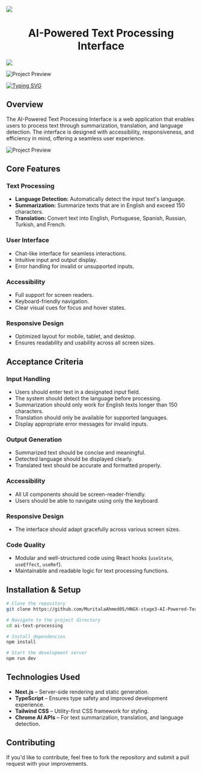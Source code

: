 <a><img src='https://i.imgur.com/LyHic3i.gif'/></a>
<h1 align="center"> AI-Powered Text Processing Interface </h1>
<a><img src='https://i.imgur.com/LyHic3i.gif'/></a>

![Project Preview](https://i.ibb.co/T6FVLpz/30bec062-3b72-4eff-8dd0-f37306b8ed0a.png)

[![Typing SVG](https://readme-typing-svg.herokuapp.com?font=Rockstar-ExtraBold&color=blue&lines=𝓐𝓘-𝓟𝓞𝓦𝓔𝓡𝓔𝓓+𝓣𝓔𝓧𝓣+𝓟𝓡𝓞𝓒𝓔𝓢𝓢𝓘𝓝𝓖+𝓘𝓝𝓣𝓔𝓡𝓕𝓐𝓒𝓔)](https://git.io/typing-svg)

## Overview
The AI-Powered Text Processing Interface is a web application that enables users to process text through summarization, translation, and language detection. The interface is designed with accessibility, responsiveness, and efficiency in mind, offering a seamless user experience.

![Project Preview](https://i.ibb.co/1tjSf0y2/6c3aae74-be4c-492e-a8d1-0f956c053d30.png)

## Core Features
### Text Processing
- **Language Detection:** Automatically detect the input text's language.
- **Summarization:** Summarize texts that are in English and exceed 150 characters.
- **Translation:** Convert text into English, Portuguese, Spanish, Russian, Turkish, and French.

### User Interface
- Chat-like interface for seamless interactions.
- Intuitive input and output display.
- Error handling for invalid or unsupported inputs.

### Accessibility
- Full support for screen readers.
- Keyboard-friendly navigation.
- Clear visual cues for focus and hover states.

### Responsive Design
- Optimized layout for mobile, tablet, and desktop.
- Ensures readability and usability across all screen sizes.

## Acceptance Criteria
### Input Handling
- Users should enter text in a designated input field.
- The system should detect the language before processing.
- Summarization should only work for English texts longer than 150 characters.
- Translation should only be available for supported languages.
- Display appropriate error messages for invalid inputs.

### Output Generation
- Summarized text should be concise and meaningful.
- Detected language should be displayed clearly.
- Translated text should be accurate and formatted properly.

### Accessibility
- All UI components should be screen-reader-friendly.
- Users should be able to navigate using only the keyboard.

### Responsive Design
- The interface should adapt gracefully across various screen sizes.

### Code Quality
- Modular and well-structured code using React hooks (`useState`, `useEffect`, `useRef`).
- Maintainable and readable logic for text processing functions.

## Installation & Setup
```sh
# Clone the repository
git clone https://github.com/MuritalaAhmed05/HNGX-stage3-AI-Powered-Text-Processing-.git

# Navigate to the project directory
cd ai-text-processing

# Install dependencies
npm install

# Start the development server
npm run dev
```

## Technologies Used
- **Next.js** – Server-side rendering and static generation.
- **TypeScript** – Ensures type safety and improved development experience.
- **Tailwind CSS** – Utility-first CSS framework for styling.
- **Chrome AI APIs** – For text summarization, translation, and language detection.

## Contributing
If you'd like to contribute, feel free to fork the repository and submit a pull request with your improvements.



